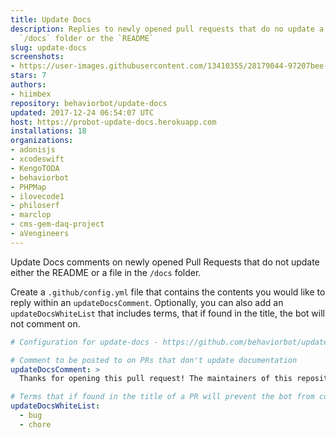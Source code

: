 ```yaml
---
title: Update Docs
description: Replies to newly opened pull requests that do no update a file in the
  `/docs` folder or the `README`
slug: update-docs
screenshots:
- https://user-images.githubusercontent.com/13410355/28179044-97207bee-67b5-11e7-80d0-0c8ede4a325f.png
stars: 7
authors:
- hiimbex
repository: behaviorbot/update-docs
updated: 2017-12-24 06:54:07 UTC
host: https://probot-update-docs.herokuapp.com
installations: 18
organizations:
- adonisjs
- xcodeswift
- KengoTODA
- behaviorbot
- PHPMap
- ilovecode1
- philoserf
- marclop
- cms-gem-daq-project
- aVengineers
---
```



Update Docs comments on newly opened Pull Requests that do not update either the README or a file in the `/docs` folder.

Create a `.github/config.yml` file that contains the contents you would like to reply within an `updateDocsComment`. Optionally, you can also add an `updateDocsWhiteList` that includes terms, that if found in the title, the bot will not comment on.

```yml
# Configuration for update-docs - https://github.com/behaviorbot/update-docs

# Comment to be posted to on PRs that don't update documentation
updateDocsComment: >
  Thanks for opening this pull request! The maintainers of this repository would appreciate it if you would update some of our documentation based on your changes.

# Terms that if found in the title of a PR will prevent the bot from commenting on it
updateDocsWhiteList:
  - bug
  - chore
```
